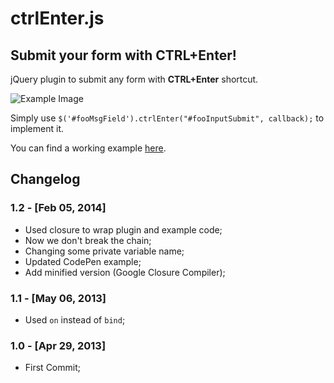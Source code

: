 # ctrlEnter.js #

## Submit your form with CTRL+Enter! ##

jQuery plugin to submit any form with **CTRL+Enter** shortcut.

![Example Image](http://www.sparkblog.org/download/ctrlEnter.png)

Simply use `$('#fooMsgField').ctrlEnter("#fooInputSubmit", callback);` to implement it.

You can find a working example [here](http://codepen.io/sniperwolf/pen/IACqh/).

## Changelog ##

### 1.2 - [Feb 05, 2014]

* Used closure to wrap plugin and example code;
* Now we don't break the chain;
* Changing some private variable name;
* Updated CodePen example;
* Add minified version (Google Closure Compiler);

### 1.1 - [May 06, 2013]

* Used `on` instead of `bind`;

### 1.0 - [Apr 29, 2013]

* First Commit;
